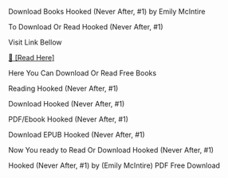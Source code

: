 Download Books Hooked (Never After, #1) by Emily McIntire

To Download Or Read Hooked (Never After, #1)

Visit Link Bellow

[📖 [Read Here]](https://eibooknade.web.app/dogsledwander/B099XB1LXM)

Here You Can Download Or Read Free Books

Reading Hooked (Never After, #1)

Download Hooked (Never After, #1)

PDF/Ebook Hooked (Never After, #1)

Download EPUB Hooked (Never After, #1)

Now You ready to Read Or Download Hooked (Never After, #1)

Hooked (Never After, #1) by (Emily McIntire) PDF Free Download

